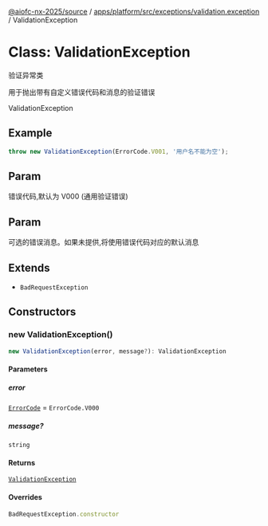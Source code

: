 [@aiofc-nx-2025/source](../../../../../../index.md) / [apps/platform/src/exceptions/validation.exception](../index.md) / ValidationException

# Class: ValidationException

验证异常类

用于抛出带有自定义错误代码和消息的验证错误

 ValidationException

## Example

```ts
throw new ValidationException(ErrorCode.V001, '用户名不能为空');
```

## Param

错误代码,默认为 V000 (通用验证错误)

## Param

可选的错误消息。如果未提供,将使用错误代码对应的默认消息

## Extends

- `BadRequestException`

## Constructors

### new ValidationException()

```ts
new ValidationException(error, message?): ValidationException
```

#### Parameters

##### error

[`ErrorCode`](../../../common/constants/error-code.constant/enumerations/ErrorCode.md) = `ErrorCode.V000`

##### message?

`string`

#### Returns

[`ValidationException`](ValidationException.md)

#### Overrides

```ts
BadRequestException.constructor
```

